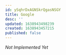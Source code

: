 ```yaml
---
id: ySqhrDxAGNSkrQgasNSGY
title: Google
desc: ''
updated: 1638943498239
created: 1638943457215
published: false
---
```


_Not Implemented Yet_

